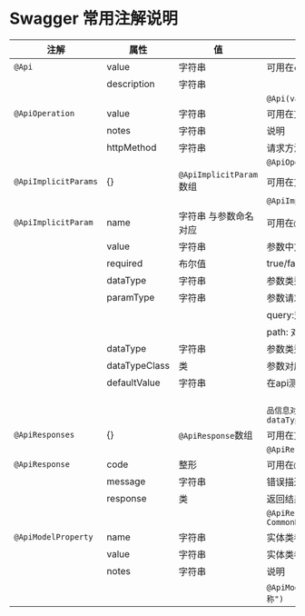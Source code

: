 # Swagger 常用注解说明

| **注解** | **属性** | **值** | **备注** |
|---------|---------|------|------------|
| `@Api` | value | 字符串 | 可用在`class`头上,`class`描述 |
|        | description | 字符串 |  |
| | | | `@Api(value = "xxx", description = "xxx")` |
| `@ApiOperation` | value | 字符串 | 可用在方法头上.参数的描述容器 |
|                 | notes | 字符串 | 说明 |
|                 | httpMethod |字符串| 请求方法 |  
| | | | `@ApiOperation(value = "xxx", notes = "xxx", method = "GET")` |
| `@ApiImplicitParams` | {} | `@ApiImplicitParam`数组 | 可用在方法头上.参数的描述容器 |
| | | | `@ApiImplicitParams({@ApiImplicitParam1,@ApiImplicitParam2,...})` |
| `@ApiImplicitParam` | name         | 字符串 与参数命名对应  | 可用在`@ApiImplicitParams`里 |
|                     | value        | 字符串 | 参数中文描述 |
|                     | required     | 布尔值 | true/false |
|                     | dataType     | 字符串 | 参数类型 |
|                     | paramType    | 字符串 | 参数请求方式:query/path |
|                     |              |       | query:对应`@RequestParam`传递|
|                     |              |       | path: 对应`@PathVariable`{}path传递 |
| 					 |dataType|字符串| 参数类型|
|					 |dataTypeClass|类| 参数对应的类|
|                     | defaultValue | 字符串 | 在api测试中默认值 |
||| |     `            @ApiImplicitParam(name = "newProduct", value = "商品信息对象", required = true, dataType = "Product", dataTypeClass = Product.class)`|
| `@ApiResponses` | {} | `@ApiResponse`数组 | 可用在方法头上.参数的描述容器 |
| | | | `@ApiResponses({@ApiResponse1,@ApiResponse2,...})` |
| `@ApiResponse`      | code         | 整形   | 可用在`@ApiResponses`里 |
|                     | message      | 字符串 | 错误描述 |
|                     | response      | 类| 返回结果对应的类|
| | | | `@ApiResponse(code = 200, message = "Successful", response = CommonResponse.class)` |
| `@ApiModelProperty` | name         | 字符串   | 实体类参数名称 |
|                     | value      | 字符串 |实体类参数值 |
|                     | notes      | 字符串| 说明|
| | | | `@ApiModelProperty(name = "name", value = "name", notes = "名称")` |
